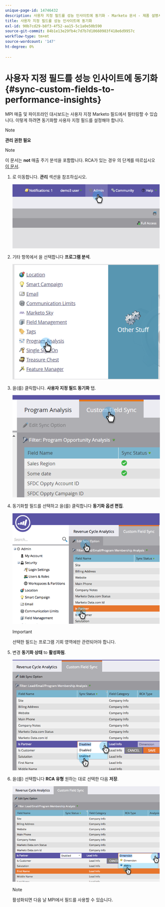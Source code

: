 ```yaml
---
unique-page-id: 14746432
description: 사용자 지정 필드를 성능 인사이트에 동기화 - Marketo 문서 - 제품 설명서
title: 사용자 지정 필드를 성능 인사이트에 동기화
exl-id: 90b7cd29-b8f3-4f52-aa15-5c1a0e50b590
source-git-commit: 84b1e13e29fb4c7d7b7d10660983f418e6d9957c
workflow-type: tm+mt
source-wordcount: '147'
ht-degree: 0%

---
```


# 사용자 지정 필드를 성능 인사이트에 동기화 {#sync-custom-fields-to-performance-insights}

MPI 매출 및 파이프라인 대시보드는 사용자 지정 Marketo 필드에서 필터링할 수 있습니다. 이렇게 하려면 동기화할 사용자 지정 필드를 설정해야 합니다.

>[!NOTE]
>
>**관리 권한 필요**

>[!NOTE]
>
>이 문서는 **not** 매출 주기 분석을 포함합니다. RCA가 있는 경우 의 단계를 따르십시오 [이 문서](/help/marketo/product-docs/reporting/revenue-cycle-analytics/revenue-explorer/sync-custom-fields-to-the-revenue-explorer.md).

1. 로 이동합니다. **관리** 섹션을 참조하십시오.

   ![](assets/image2014-9-19-9-3a51-3a11.png)

1. 기타 항목에서 을 선택합니다 **프로그램 분석**.

   ![](assets/2-3.png)

1. 을(를) 클릭합니다. **사용자 지정 필드 동기화** 탭.

   ![](assets/3-5.png)

1. 동기화할 필드를 선택하고 을(를) 클릭합니다 **동기화 옵션 편집**.

   ![](assets/image2014-9-19-9-3a51-3a36.png)

   >[!IMPORTANT]
   >
   >선택한 필드는 프로그램 기회 영역에만 관련되어야 합니다.

1. 변경 **동기화 상태** to **활성화됨**.

   ![](assets/image2014-9-19-9-3a51-3a45.png)

1. 을(를) 선택합니다 **RCA 유형** 원하는 대로 선택한 다음 **저장**.

   ![](assets/image2014-9-19-9-3a51-3a52.png)

   >[!NOTE]
   >
   >활성화되면 다음 날 MPI에서 필드를 사용할 수 있습니다.
